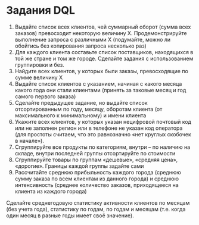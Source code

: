 # Задания DQL
1.	Выдайте список всех клиентов, чей суммарный оборот (сумма всех заказов) превосходит некоторую величину X. Продемонстрируйте выполнение запроса с различными X (подумайте, можно ли обойтись без копирования запроса несколько раз)
2.	Для каждого клиента составьте список поставщиков, находящихся в той же стране и том же городе. Сделайте задания с использованием группировки и без.
3.	Найдите всех клиентов, у которых были заказы, превосходящие по сумме величину X
4.	Выдайте список клиентов с указанием, начиная с какого месяца какого года они стали клиентами (принять за таковые месяц и год самого первого заказа)
5.	Сделайте предыдущее задание, но выдайте список отсортированным по году, месяцу, оборотам клиента (от максимального к минимальному) и имени клиента
6.	Укажите всех клиентов, у которых указан нецифровой почтовый код или не заполнен регион или в телефоне не указан код оператора (для простоты считаем, что это равнозначно «нет круглых скобочек в начале»).
7.	Сгруппируйте все продукты по категориям, внутри – по наличию на складе, внутри последней группы отсортируйте по стоимости
8.	Сгруппируйте товары по группам «дешевые», «средняя цена», «дорогие». Границы каждой группы задайте сами
9.	Рассчитайте среднюю прибыльность каждого города (среднюю сумму заказа по всем клиентам из данного города) и среднюю интенсивность (среднее количество заказов, приходящееся на клиента из каждого города)

Сделайте среднегодовую статистику активности клиентов по месяцам (без учета года), статистику по годам, по годам и месяцам (т.е. когда один месяц в разные годы имеет своё значение).
